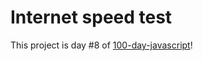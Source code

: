 # Internet speed test 

This project is day #8 of <a href="https://github.com/grigoryan-m/100-day-javascript.git">100-day-javascript</a>! 
